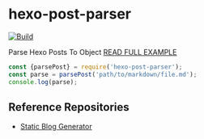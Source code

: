# hexo-post-parser
[![Build](https://github.com/dimaslanjaka/hexo-post-parser/actions/workflows/build.yml/badge.svg?branch=main)](https://github.com/dimaslanjaka/hexo-post-parser/actions/workflows/build.yml)

Parse Hexo Posts To Object [READ FULL EXAMPLE](https://github.com/dimaslanjaka/hexo-post-parser/blob/main/src/index.test.ts)

```js
const {parsePost} = require('hexo-post-parser');
const parse = parsePost('path/to/markdown/file.md');
console.log(parse);
```

## Reference Repositories
- [Static Blog Generator](https://github.com/dimaslanjaka/dimaslanjaka.github.io)
